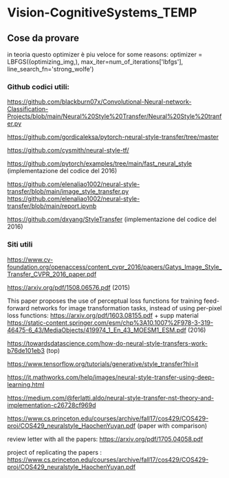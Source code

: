 # Vision-CognitiveSystems_TEMP

## Cose da provare
in teoria questo optimizer è piu veloce for some reasons:  optimizer = LBFGS((optimizing_img,), max_iter=num_of_iterations['lbfgs'], line_search_fn='strong_wolfe')

### Github codici utili:
https://github.com/blackburn07x/Convolutional-Neural-network-Classification-Projects/blob/main/Neural%20Style%20Transfer/Neural%20Style%20tranfer.py

https://github.com/gordicaleksa/pytorch-neural-style-transfer/tree/master

https://github.com/cysmith/neural-style-tf/

https://github.com/pytorch/examples/tree/main/fast_neural_style (implementazione del codice del 2016)



https://github.com/elenaliao1002/neural-style-transfer/blob/main/image_style_transfer.py
https://github.com/elenaliao1002/neural-style-transfer/blob/main/report.ipynb

https://github.com/dxyang/StyleTransfer  (implementazione del codice del 2016)

### Siti utili 
https://www.cv-foundation.org/openaccess/content_cvpr_2016/papers/Gatys_Image_Style_Transfer_CVPR_2016_paper.pdf 

https://arxiv.org/pdf/1508.06576.pdf (2015)

This paper proposes the use of perceptual loss functions for training feed-forward networks for image transformation tasks, instead of using per-pixel loss functions:
https://arxiv.org/pdf/1603.08155.pdf   + supp material https://static-content.springer.com/esm/chp%3A10.1007%2F978-3-319-46475-6_43/MediaObjects/419974_1_En_43_MOESM1_ESM.pdf (2016)


https://towardsdatascience.com/how-do-neural-style-transfers-work-b76de101eb3 (top)

https://www.tensorflow.org/tutorials/generative/style_transfer?hl=it

https://it.mathworks.com/help/images/neural-style-transfer-using-deep-learning.html


https://medium.com/@ferlatti.aldo/neural-style-transfer-nst-theory-and-implementation-c26728cf969d

https://www.cs.princeton.edu/courses/archive/fall17/cos429/COS429-proj/COS429_neuralstyle_HaochenYuyan.pdf (paper with comparison)

review letter with all the papers: https://arxiv.org/pdf/1705.04058.pdf

project of replicating the papers : https://www.cs.princeton.edu/courses/archive/fall17/cos429/COS429-proj/COS429_neuralstyle_HaochenYuyan.pdf

